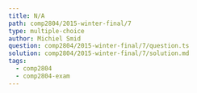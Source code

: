 ```yaml
---
title: N/A
path: comp2804/2015-winter-final/7
type: multiple-choice
author: Michiel Smid
question: comp2804/2015-winter-final/7/question.ts
solution: comp2804/2015-winter-final/7/solution.md
tags:
  - comp2804
  - comp2804-exam
---
```

